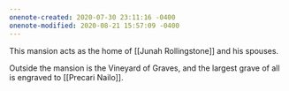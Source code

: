 ```yaml
---
onenote-created: 2020-07-30 23:11:16 -0400
onenote-modified: 2020-08-21 15:57:09 -0400
---
```


This mansion acts as the home of [[Junah Rollingstone]] and his spouses.

Outside the mansion is the Vineyard of Graves, and the largest grave of all is engraved to [[Precari Nailo]].
